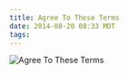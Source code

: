 ```yaml
---
title: Agree To These Terms
date: 2014-08-20 08:33 MDT
tags:
---
```


<img src="/images/agree-to-these-terms_manvsmagic.png" alt="Agree To These Terms" />

